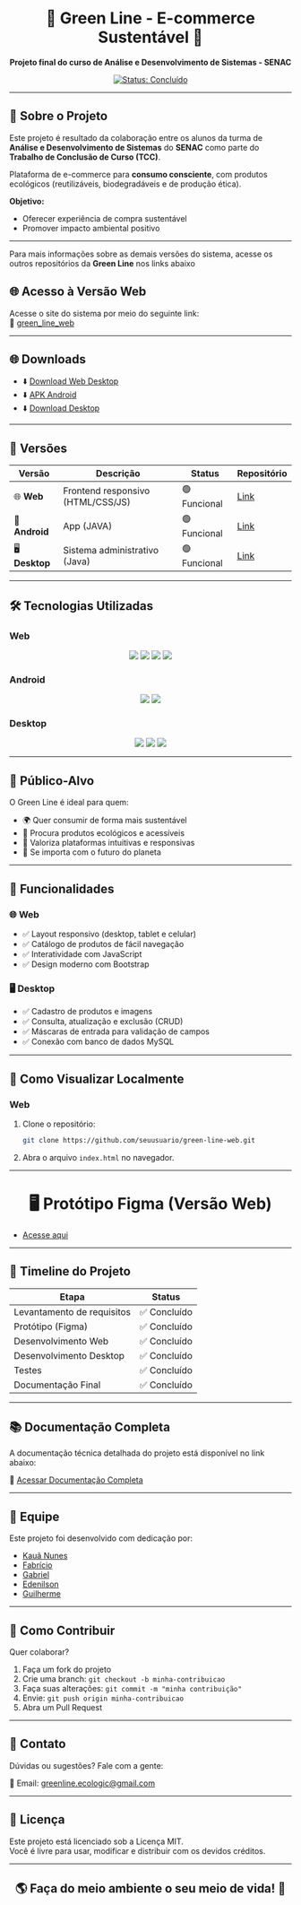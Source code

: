 <h1 align="center">🌿 Green Line - E-commerce Sustentável 🌱</h1>

<p align="center">
  <strong>Projeto final do curso de Análise e Desenvolvimento de Sistemas - SENAC</strong>
</p>

<p align="center">
  <a href="#"><img src="https://img.shields.io/badge/Status-Concluído-00FF00?style=flat-square" alt="Status: Concluído"></a>
</p>

---

## 📖 Sobre o Projeto

Este projeto é resultado da colaboração entre os alunos da turma de **Análise e Desenvolvimento de Sistemas** do **SENAC** como parte do **Trabalho de Conclusão de Curso (TCC)**.

Plataforma de e-commerce para **consumo consciente**, com produtos ecológicos (reutilizáveis, biodegradáveis e de produção ética).

**Objetivo:**
- Oferecer experiência de compra sustentável  
- Promover impacto ambiental positivo

---

Para mais informações sobre as demais versões do sistema, acesse os outros repositórios da **Green Line** nos links abaixo

## 🌐 Acesso à Versão Web

Acesse o site do sistema por meio do seguinte link:  
🔗 [green_line_web](https://kauanca.github.io/green_line_web/)

---

## 🌐 Downloads
- ⬇️ [Download Web Desktop](https://www.mediafire.com/file/o9ajkpivr4assuc/Green_Line_Web.rar/file)
- ⬇️ [APK Android](https://www.mediafire.com/file/dj0vkh8z5r89rah/Green_Line.apk/file)
- ⬇️ [Download Desktop](https://www.mediafire.com/file/ty6vx48d1vafddi/GreenLineDesktop.rar/file)

---


## 💾 Versões  

| Versão       | Descrição                          | Status            | Repositório       |  
|--------------|-----------------------------------|-------------------|-------------------|  
| 🌐 **Web**   | Frontend responsivo (HTML/CSS/JS) | 🟢 Funcional      | [Link](https://github.com/KauaNca/green_line_web)         |  
| 📱 **Android**| App (JAVA)               | 🟢 Funcional | [Link](https://github.com/KauaNca/green_line_mobile)      |  
| 🖥️ **Desktop**| Sistema administrativo (Java)     | 🟢 Funcional      | [Link](https://github.com/KauaNca/green_line_desktop)|  

---

## 🛠️ Tecnologias Utilizadas

### Web
<p align="center">
  <img src="https://img.shields.io/badge/HTML5-E34F26?style=flat-square&logo=html5&logoColor=white">
  <img src="https://img.shields.io/badge/CSS3-1572B6?style=flat-square&logo=css3&logoColor=white">
  <img src="https://img.shields.io/badge/JavaScript-F7DF1E?style=flat-square&logo=javascript&logoColor=black">
  <img src="https://img.shields.io/badge/Bootstrap-563D7C?style=flat-square&logo=bootstrap&logoColor=white">
</p>

### Android
<p align="center">
  <img src="https://img.shields.io/badge/Java-ED8B00?style=flat-square&logo=openjdk&logoColor=white">
  <img src="https://img.shields.io/badge/Android_Studio-3DDC84?style=flat-square&logo=android-studio&logoColor=white">
</p>

### Desktop
<p align="center">
  <img src="https://img.shields.io/badge/Java-ED8B00?style=flat-square&logo=openjdk&logoColor=white">
  <img src="https://img.shields.io/badge/MySQL-4479A1?style=flat-square&logo=mysql&logoColor=white">
  <img src="https://img.shields.io/badge/Swing-0176C6?style=flat-square">
</p>

---

## 🎯 Público-Alvo

O Green Line é ideal para quem:

- 🌍 Quer consumir de forma mais sustentável  
- 🛒 Procura produtos ecológicos e acessíveis  
- 📱 Valoriza plataformas intuitivas e responsivas  
- 💚 Se importa com o futuro do planeta

---

## 🧩 Funcionalidades

### 🌐 Web
- ✅ Layout responsivo (desktop, tablet e celular)
- ✅ Catálogo de produtos de fácil navegação
- ✅ Interatividade com JavaScript
- ✅ Design moderno com Bootstrap

### 🖥️ Desktop
- ✅ Cadastro de produtos e imagens
- ✅ Consulta, atualização e exclusão (CRUD)
- ✅ Máscaras de entrada para validação de campos
- ✅ Conexão com banco de dados MySQL

---

## 🚀 Como Visualizar Localmente

### Web
1. Clone o repositório:
   ```bash
   git clone https://github.com/seuusuario/green-line-web.git
   ```
2. Abra o arquivo `index.html` no navegador.

---

<h1 align="center">🖥️ Protótipo Figma (Versão Web)</h1>

- [Acesse aqui](https://www.figma.com/design/7GGlS8aUe45ODwhU3OIHsW/Green-Line?node-id=0-1&t=NDZPe0HaZUIMbDTK-1)

---

## 📅 Timeline do Projeto

| Etapa                    | Status       |
|--------------------------|--------------|
| Levantamento de requisitos | ✅ Concluído |
| Protótipo (Figma)          | ✅ Concluído |
| Desenvolvimento Web        | ✅ Concluído |
| Desenvolvimento Desktop    | ✅ Concluído |
| Testes                     | ✅ Concluído |
| Documentação Final         | ✅ Concluído |

---
## 📚 Documentação Completa

A documentação técnica detalhada do projeto está disponível no link abaixo:

🔗 [Acessar Documentação Completa](https://edusenac-my.sharepoint.com/:w:/g/personal/kaua33500476_edu_df_senac_br/EQ-2f89SW-VIpBzrJR-nPx4Biw1cXrsi_9qL4WR1wCd98g?e=EM9xRS)

---

## 👥 Equipe

Este projeto foi desenvolvido com dedicação por:

- [Kauã Nunes](https://github.com/KauaNca)  
- [Fabrício](https://github.com/fabricioribdev)
- [Gabriel](https://github.com/gabriel-reiss)
- [Edenilson](https://github.com/Edenilson-Nascimento) 
- [Guilherme](https://github.com/soaresCP)

---

## 🤝 Como Contribuir

Quer colaborar?

1. Faça um fork do projeto
2. Crie uma branch: `git checkout -b minha-contribuicao`
3. Faça suas alterações: `git commit -m "minha contribuição"`
4. Envie: `git push origin minha-contribuicao`
5. Abra um Pull Request

---

## 📧 Contato

Dúvidas ou sugestões? Fale com a gente:

📩 Email: [greenline.ecologic@gmail.com](mailto:greenline.ecologic@gmail.com)

---

## 📄 Licença

Este projeto está licenciado sob a Licença MIT.  
Você é livre para usar, modificar e distribuir com os devidos créditos.

---

<h2 align="center">🌎 Faça do meio ambiente o seu meio de vida! 🌱</h2>
